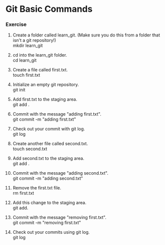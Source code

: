 # Git Basic Commands

### Exercise

1. Create a folder called learn_git. (Make sure you do this from a folder that isn't a git repository!)
  <br/>mkdir learn_git

2. cd into the learn_git folder.
  <br/>cd learn_git

3. Create a file called first.txt.
  <br/> touch first.txt

4. Initialize an empty git repository.
  <br/>git init

5. Add first.txt to the staging area.
  <br/>git add .

6. Commit with the message "adding first.txt".
  <br/>git commit -m "adding first.txt"

7. Check out your commit with git log.
  <br/>git log

8. Create another file called second.txt.
  <br/>touch second.txt

9. Add second.txt to the staging area.
  <br/>git add .

10. Commit with the message "adding second.txt".
  <br/>git commit -m "adding second.txt"

11. Remove the first.txt file.
  <br/>rm first.txt

12. Add this change to the staging area.
  <br/>git add.

13. Commit with the message "removing first.txt".
  <br/>git commit -m "removing first.txt"

14. Check out your commits using git log.
  <br/>git log
